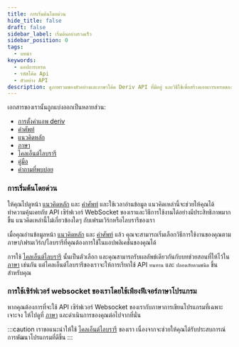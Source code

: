 ```yaml
---
title: การเริ่มต้นโดยด่วน
hide_title: false
draft: false
sidebar_label: เริ่มต้นอย่างรวดเร็ว
sidebar_position: 0
tags:
  - บทนำ
keywords:
  - แอปการเทรด
  - รหัสโค้ด Api
  - ตัวอย่าง API
description: ดูภาพรวมของตัวอย่างและภาษาโค้ด Deriv API ที่มีอยู่ และวิธีใช้เพื่อสร้างแอพการเทรดของคุณ
---
```


เอกสารของเรานั้นถูกแบ่งออกเป็นหลายส่วน:

- [การตั้งค่าแอพ deriv](/docs/setting-up-a-deriv-application.md)
- [คำศัพท์](หมวดหมู่/คำศัพท์)
- [แนวคิดหลัก](หมวดหมู่/แนวคิดหลัก)
- [ภาษา](หมวดหมู่/ภาษา)
- [ไคลเอ็นต์ไลบรารี](หมวดหมู่/ไคลเอ็นต์ไลบรารี)
- [คู่มือ](หมวดหมู่/คู่มือ)
- [คำถามที่พบบ่อย](หมวดหมู่/คำถามที่พบบ่อย)

### การเริ่มต้นโดยด่วน

ให้คุณไปดูหน้า [แนวคิดหลัก](หมวดหมู่/แนวคิดหลัก) และ [คำศัพท์](หมวดหมู่/คำศัพท์) และใช้เวลาอ่านข้อมูล แนวคิดเหล่านี้จะช่วยให้คุณได้ทำความคุ้นเคยกับ API เซิร์ฟเวอร์ WebSocket ของเราและวิธีการใช้งานได้อย่างมีประสิทธิภาพมากขึ้น แนวคิดเหล่านี้ไม่เกี่ยวข้องใดๆ กับเฟรมเวิร์กหรือไลบรารีของเรา

เมื่อคุณอ่านข้อมูลหน้า [แนวคิดหลัก](หมวดหมู่/แนวคิดหลัก) และ [คำศัพท์](หมวดหมู่/คำศัพท์) แล้ว คุณจะสามารถเริ่มเลือกวิธีการใช้งานของคุณตามภาษา/เฟรมเวิร์ก/ไลบรารีที่คุณต้องการใช้ในแอปพลิเคชั่นของคุณได้

การใช้ [ไคลเอ็นต์ไลบรารี](หมวดหมู่/ไคลเอ็นต์ไลบรารี) นั้นเป็นตัวเลือก และคุณสามารถรับผลลัพธ์เดียวกันกับบทช่วยสอนที่ให้ไว้ใน [ภาษา](หมวดหมู่/ภาษา) เช่นกัน แต่ไคลเอ็นต์ไลบรารีของเราจะให้การเรียกใช้ API `ทนทาน` และ `ปลอดภัยตามชนิด` ขึ้นสำหรับคุณ

### การใช้เซิร์ฟเวอร์ websocket ของเราโดยใช้เพียงฟีเจอร์ภาษาโปรแกรม

หากคุณต้องการที่จะใช้ API เซิร์ฟเวอร์ Websocket ของเรากับภาษาการเขียนโปรแกรมที่เฉพาะเจาะจง ให้ไปดูที่ [ภาษา](หมวดหมู่/ภาษา) และดำเนินการของคุณต่อไปจากที่นั่น

:::caution
เราขอแนะนำให้ใช้ [ไคลเอ็นต์ไลบรารี](หมวดหมู่/ไคลเอ็นต์ไลบรารี) ของเรา เนื่องจากจะช่วยให้คุณได้รับประสบการณ์การพัฒนาโปรแกรมที่ดีขึ้น
:::
